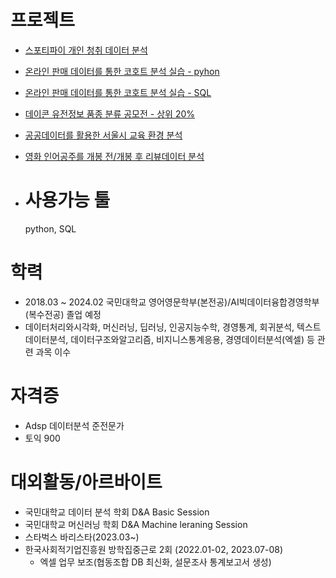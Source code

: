 # 프로젝트
- [스포티파이 개인 청취 데이터 분석](https://github.com/jyngho/DA_pfolio/tree/main/%E1%84%89%E1%85%B3%E1%84%91%E1%85%A9%E1%84%90%E1%85%B5%E1%84%91%E1%85%A1%E1%84%8B%E1%85%B5%20%E1%84%80%E1%85%A2%E1%84%8B%E1%85%B5%E1%86%AB%E1%84%8E%E1%85%A5%E1%86%BC%E1%84%8E%E1%85%B1%20%E1%84%83%E1%85%A6%E1%84%8B%E1%85%B5%E1%84%90%E1%85%A5%20%E1%84%87%E1%85%AE%E1%86%AB%E1%84%89%E1%85%A5%E1%86%A8)

- [온라인 판매 데이터를 통한 코호트 분석 실습 - pyhon](https://jyngho.tistory.com/2)
- [온라인 판매 데이터를 통한 코호트 분석 실습 - SQL](https://jyngho.tistory.com/3)
  
- [데이콘 유전정보 품종 분류 공모전 - 상위 20%](https://github.com/jyngho/DA_pfolio/tree/main/%E1%84%83%E1%85%A6%E1%84%8B%E1%85%B5%E1%84%8F%E1%85%A9%E1%86%AB%20%E1%84%8B%E1%85%B2%E1%84%8C%E1%85%A5%E1%86%AB%E1%84%8E%E1%85%A6%20%E1%84%8C%E1%85%A5%E1%86%BC%E1%84%87%E1%85%A9%20%E1%84%91%E1%85%AE%E1%86%B7%E1%84%8C%E1%85%A9%E1%86%BC)

- [공공데이터를 활용한 서울시 교육 환경 분석](https://github.com/jyngho/DA_pfolio/tree/main/%E1%84%89%E1%85%A5%E1%84%8B%E1%85%AE%E1%86%AF%E1%84%89%E1%85%B5%E1%84%80%E1%85%AD%E1%84%8B%E1%85%B2%E1%86%A8%E1%84%92%E1%85%AA%E1%86%AB%E1%84%80%E1%85%A7%E1%86%BC%E1%84%87%E1%85%AE%E1%86%AB%E1%84%89%E1%85%A5%E1%86%A8)

- [영화 인어공주를 개봉 전/개봉 후 리뷰데이터 분석](https://github.com/jyngho/DA_pfolio/tree/main/%E1%84%8B%E1%85%B5%E1%86%AB%E1%84%8B%E1%85%A5%E1%84%80%E1%85%A9%E1%86%BC%E1%84%8C%E1%85%AE2023%20%E1%84%85%E1%85%B5%E1%84%87%E1%85%B2%E1%84%83%E1%85%A6%E1%84%8B%E1%85%B5%E1%84%90%E1%85%A5%E1%84%85%E1%85%B3%E1%86%AF%20%E1%84%90%E1%85%A9%E1%86%BC%E1%84%92%E1%85%A1%E1%86%AB%20%E1%84%87%E1%85%A1%E1%86%AB%E1%84%8B%E1%85%B3%E1%86%BC%20%E1%84%87%E1%85%AE%E1%86%AB%E1%84%89%E1%85%A5%E1%86%A8)


-   # 사용가능 툴 
    python, SQL

# 학력
  - 2018.03 ~ 2024.02 국민대학교 영어영문학부(본전공)/AI빅데이터융합경영학부(복수전공) 졸업 예정 
  - 데이터처리와시각화, 머신러닝, 딥러닝, 인공지능수학, 경영통계, 회귀분석, 텍스트데이터분석, 데이터구조와알고리즘, 비지니스통계응용, 경영데이터분석(엑셀) 등 관련 과목 이수

# 자격증
  - Adsp 데이터분석 준전문가
  - 토익 900

# 대외활동/아르바이트
  - 국민대학교 데이터 분석 학회 D&A Basic Session 
  - 국민대학교 머신러닝 학회 D&A Machine leraning Session
  - 스타벅스 바리스타(2023.03~)
  - 한국사회적기업진흥원 방학집중근로 2회 (2022.01-02, 2023.07-08)
      * 엑셀 업무 보조(협동조합 DB 최신화, 설문조사 통계보고서 생성)
   
